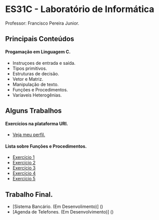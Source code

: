 # ES31C - Laboratório de Informática
Professor: Francisco Pereira Junior.

## Principais Conteúdos

#### Progamação em Linguagem C.
* Instruçoes de entrada e saída.
* Tipos primitivos.
* Estruturas de decisão.
* Vetor e Matriz.
* Manipulação de texto.
* Funções e Procedimentos.
* Varíaveis Heterogênias.


## Alguns Trabalhos

#### Exercícios na plataforma URI. 
* [Veja meu perfil.](https://www.urionlinejudge.com.br/judge/pt/profile/337238)

#### Lista sobre Funções e Procedimentos.
* [Exercício 1]()
* [Exercício 2]()
* [Exercício 3]()
* [Exercício 4]()
* [Exercício 5]()

## Trabalho Final.
* [Sistema Bancário. (Em Desenvolimento)] ()
* [Agenda de Telefones. (Em Desenvolvimento)] ()
